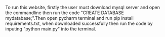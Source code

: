 To run this website, firstly the user must download mysql server and open the commandline then run the code "CREATE DATABASE mydatabase;".Then open pycharm terminal and run pip install requirements.txt, when downloaded successfully then run the code by inputing "python main.py" into the terminal.
